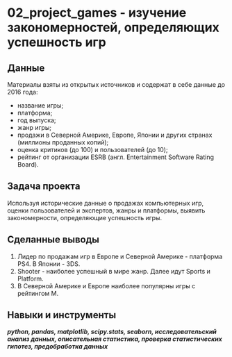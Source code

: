 # 02_project_games - изучение закономерностей, определяющих успешность игр


## Данные

Материалы взяты из открытых источников и содержат в себе данные до 2016 года:
- название игры;
- платформа;
- год выпуска;
- жанр игры;
- продажи в Северной Америке, Европе, Японии и других странах (миллионы проданных копий);
- оценка критиков (до 100) и пользователей (до 10);
- рейтинг от организации ESRB (англ. Entertainment Software Rating Board).


## Задача проекта

Используя исторические данные о продажах компьютерных игр, оценки пользователей и экспертов, жанры и платформы, выявить закономерности, определяющие успешность игры.


## Сделанные выводы

1. Лидер по продажам игр в Европе и Северной Америке - платформа PS4. В Японии - 3DS.
2. Shooter - наиболее успешный в мире жанр. Далее идут Sports и Platform.
3. В Северной Америке и Европе наиболее популярны игры с рейтингом М.


## Навыки и инструменты
***python, pandas, matplotlib, scipy.stats, seaborn, исследовательский анализ данных, описательная статистика, проверка статистических гипотез, предобработка данных***
